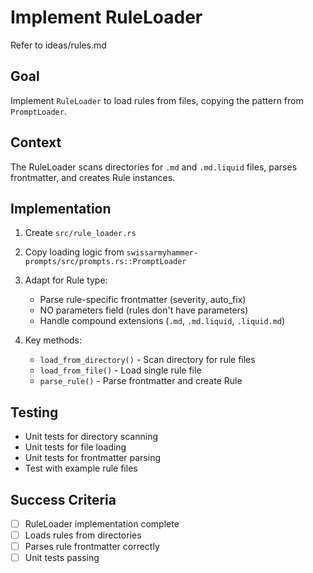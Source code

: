 # Implement RuleLoader

Refer to ideas/rules.md

## Goal

Implement `RuleLoader` to load rules from files, copying the pattern from `PromptLoader`.

## Context

The RuleLoader scans directories for `.md` and `.md.liquid` files, parses frontmatter, and creates Rule instances.

## Implementation

1. Create `src/rule_loader.rs`
2. Copy loading logic from `swissarmyhammer-prompts/src/prompts.rs::PromptLoader`
3. Adapt for Rule type:
   - Parse rule-specific frontmatter (severity, auto_fix)
   - NO parameters field (rules don't have parameters)
   - Handle compound extensions (`.md`, `.md.liquid`, `.liquid.md`)
   
4. Key methods:
   - `load_from_directory()` - Scan directory for rule files
   - `load_from_file()` - Load single rule file
   - `parse_rule()` - Parse frontmatter and create Rule

## Testing

- Unit tests for directory scanning
- Unit tests for file loading
- Unit tests for frontmatter parsing
- Test with example rule files

## Success Criteria

- [ ] RuleLoader implementation complete
- [ ] Loads rules from directories
- [ ] Parses rule frontmatter correctly
- [ ] Unit tests passing
